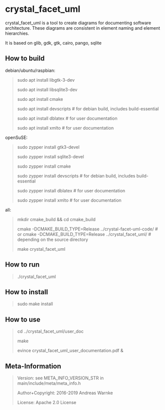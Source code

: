 
crystal_facet_uml
=============

crystal_facet_uml is a tool to create diagrams for documenting software architecture.
These diagrams are consistent in element naming and element hierarchies.

It is based on glib, gdk, gtk, cairo, pango, sqlite

How to build
-----------

debian/ubuntu/raspbian:

> sudo apt install libgtk-3-dev
>
> sudo apt install libsqlite3-dev
>
> sudo apt install cmake
>
> sudo apt install devscripts  # for debian build, includes build-essential
>
> sudo apt install dblatex     # for user documentation
>
> sudo apt install xmlto       # for user documentation

openSuSE:

> sudo zypper install gtk3-devel
>
> sudo zypper install sqlite3-devel
>
> sudo zypper install cmake
>
> sudo zypper install devscripts  # for debian build, includes build-essential
>
> sudo zypper install dblatex     # for user documentation
>
> sudo zypper install xmlto       # for user documentation

all:

> mkdir cmake_build && cd cmake_build
>
> cmake -DCMAKE_BUILD_TYPE=Release ../crystal-facet-uml-code/  # or
> cmake -DCMAKE_BUILD_TYPE=Release ../crystal_facet_uml/       # depending on the source directory
>
> make crystal_facet_uml

How to run
-----------

> ./crystal_facet_uml

How to install
-----------

> sudo make install

How to use
-----------

> cd ../crystal_facet_uml/user_doc
>
> make
>
> evince crystal_facet_uml_user_documentation.pdf &

Meta-Information
-----------

> Version: see META_INFO_VERSION_STR in main/include/meta/meta_info.h
>
> Author+Copyright: 2016-2019 Andreas Warnke
>
> License: Apache 2.0 License
